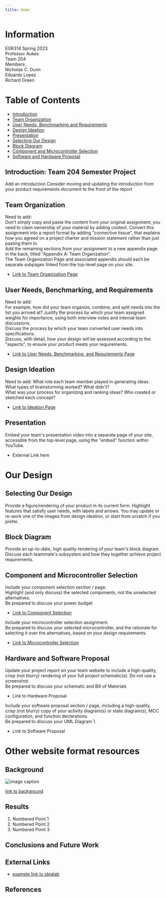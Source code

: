 ```yaml
---
title: Home
---
```


# Information

EGR314 Spring 2023  
Professor Aukes  
Team 204  
Members:  
Nicholas C. Dunn  
Eduardo Lopez  
Richard Green

# Table of Contents
* [Introduction](https://egr314-team204.github.io/#introduction-team-204-semester-project)
* [Team Organization](https://egr314-team204.github.io/#team-organization)
* [User Needs, Benchmarking and Requirements](https://egr314-team204.github.io/#user-needs-benchmarking-and-requirements)
* [Design Ideation](https://egr314-team204.github.io/#design-ideation)
* [Presentation](https://egr314-team204.github.io/#presentation)
* [Selecting Our Design](https://egr314-team204.github.io/#selecting-our-design)
* [Block Diagram](https://egr314-team204.github.io/#block-diagram)
* [Component and Microcontroller Selection](https://egr314-team204.github.io/#component-and-microcontroller-selection)
* [Software and Hardware Proposal](https://egr314-team204.github.io/#hardware-and-software-proposal)



## Introduction: Team 204 Semester Project
Add an introduction
Consider moving and updating the introduction from your product requirements document to the front of the report

## Team Organization
 Need to add:  
 Don't simply copy and paste the content from your original assignment; you need to claim ownership of your material by adding context. Convert this assignment into a report format by adding "connective tissue", that explains how you agreed on a project charter and mission statement rather than just pasting them in.  
Add the remaining sections from your assignment to a new appendix page in the back, titled "Appendix A: Team Organization".  
The Team Organization Page and associated appendix should each be separate subpages linked from the top-level page on your site.  
* [Link to Team Organization Page](/TeamOrg)

## User Needs, Benchmarking, and Requirements
Need to add:  
For example, how did your team organize, combine, and split needs into the list you arrived at? Justify the process by which your team assigned weights for importance, using both interview notes and internal team discussions.  
Discuss the process by which your team converted user needs into specifications.  
Discuss, with detail, how your design will be assessed according to the "aspects", to ensure your product meets your requirements. 
* [Link to User Needs, Benchmarking, and Requirements Page](/UserNeed)

## Design Ideation
Need to add:
What role each team member played in generating ideas.  
What types of brainstorming worked? What didn't?  
What was your process for organizing and ranking ideas? Who created or sketched each concept?  
* [Link to Ideation Page](/Ideation)

## Presentation
 Embed your team's presentation video into a separate page of your site, accessible from the top-level page, using the "embed" function within YouTube.
* External Link here
  
# Our Design

## Selecting Our Design
Provide a figure/rendering of your product in its current form. Highlight features that satisfy user needs, with labels and arrows. You may update or re-work one of the images from design ideation, or start from scratch if you prefer.

## Block Diagram
Provide an up-to-date, high quality rendering of your team's block diagram  
Discuss each teammate's subsystem and how they together achieve project requirements.

## Component and Microcontroller Selection
Include your component selection section / page.  
Highlight (and only discuss) the selected components, not the unselected alternatives.  
Be prepared to discuss your power budget  
* [Link to Component Selection](/ComponentSelect)

Include your microcontroller selection assignment.  
Be prepared to discuss your selected microcontroller, and the rationale for selecting it over the alternatives, based on your design requirements.  

* [Link to Microcontroller Selection](/MicroSelect)

## Hardware and Software Proposal
Update your project report on your team website to include a high-quality, crisp (not blurry) rendering of your full project schematic(s). Do not use a screenshot.  
Be prepared to discuss your schematic and Bill of Materials  
* Link to Hardware Proposal

Include your software proposal section / page, including a high-quality, crisp (not blurry) copy of your activity diagram(s) or state diagram(s), MCC configuration, and function declarations.  
Be prepared to discuss your UML Diagram 1.  
* Link to Software Proposal




# Other website format resources
  
## Background

![image caption](https://idealab.asu.edu/assets/images/research/jumper1.png)

[link to background](/background)

## Results

1. Numbered Point 1
1. Numbered Point 2
1. Numbered Point 3

## Conclusions and Future Work

## External Links

* [example link to idealab](https://idealab.asu.edu)


## References
